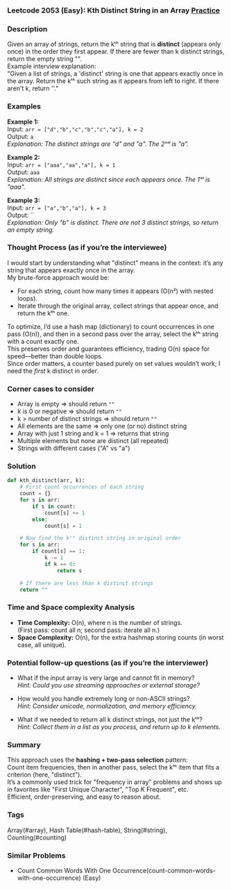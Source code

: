 ### Leetcode 2053 (Easy): Kth Distinct String in an Array [Practice](https://leetcode.com/problems/kth-distinct-string-in-an-array)

### Description  
Given an array of strings, return the kᵗʰ string that is **distinct** (appears only once) in the order they first appear. If there are fewer than k distinct strings, return the empty string "".  
Example interview explanation:  
"Given a list of strings, a 'distinct' string is one that appears exactly once in the array. Return the kᵗʰ such string as it appears from left to right. If there aren't k, return ''."  

### Examples  

**Example 1:**  
Input: `arr = ["d","b","c","b","c","a"], k = 2`  
Output: `a`  
*Explanation: The distinct strings are "d" and "a". The 2ⁿᵈ is "a".*

**Example 2:**  
Input: `arr = ["aaa","aa","a"], k = 1`  
Output: `aaa`  
*Explanation: All strings are distinct since each appears once. The 1ˢᵗ is "aaa".*

**Example 3:**  
Input: `arr = ["a","b","a"], k = 3`  
Output: ``  
*Explanation: Only "b" is distinct. There are not 3 distinct strings, so return an empty string.*

### Thought Process (as if you’re the interviewee)  
I would start by understanding what "distinct" means in the context: it’s any string that appears exactly once in the array.  
My brute-force approach would be:
- For each string, count how many times it appears (O(n²) with nested loops).
- Iterate through the original array, collect strings that appear once, and return the kᵗʰ one.

To optimize, I’d use a hash map (dictionary) to count occurrences in one pass (O(n)), and then in a second pass over the array, select the kᵗʰ string with a count exactly one.  
This preserves order and guarantees efficiency, trading O(n) space for speed—better than double loops.  
Since order matters, a counter based purely on set values wouldn’t work; I need the *first* k distinct in order.

### Corner cases to consider  
- Array is empty ⇒ should return `""`  
- k is 0 or negative ⇒ should return `""`  
- k > number of distinct strings ⇒ should return `""`  
- All elements are the same ⇒ only one (or no) distinct string  
- Array with just 1 string and k = 1 ⇒ returns that string  
- Multiple elements but none are distinct (all repeated)  
- Strings with different cases ("A" vs "a")  

### Solution

```python
def kth_distinct(arr, k):
    # First count occurrences of each string
    count = {}
    for s in arr:
        if s in count:
            count[s] += 1
        else:
            count[s] = 1

    # Now find the kᵗʰ distinct string in original order
    for s in arr:
        if count[s] == 1:
            k -= 1
            if k == 0:
                return s

    # If there are less than k distinct strings
    return ""
```

### Time and Space complexity Analysis  

- **Time Complexity:** O(n), where n is the number of strings.  
  (First pass: count all n; second pass: iterate all n.)
- **Space Complexity:** O(n), for the extra hashmap storing counts (in worst case, all unique).

### Potential follow-up questions (as if you’re the interviewer)  

- What if the input array is very large and cannot fit in memory?  
  *Hint: Could you use streaming approaches or external storage?*

- How would you handle extremely long or non-ASCII strings?  
  *Hint: Consider unicode, normalization, and memory efficiency.*

- What if we needed to return all k distinct strings, not just the kᵗʰ?  
  *Hint: Collect them in a list as you process, and return up to k elements.*

### Summary
This approach uses the **hashing + two-pass selection** pattern:  
Count item frequencies, then in another pass, select the kᵗʰ item that fits a criterion (here, "distinct").  
It’s a commonly used trick for "frequency in array" problems and shows up in favorites like "First Unique Character", "Top K Frequent", etc.  
Efficient, order-preserving, and easy to reason about.

### Tags
Array(#array), Hash Table(#hash-table), String(#string), Counting(#counting)

### Similar Problems
- Count Common Words With One Occurrence(count-common-words-with-one-occurrence) (Easy)